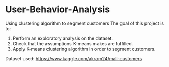 # User-Behavior-Analysis
Using clustering algorithm to segment customers
The goal of this project is to:
  
1) Perform an exploratory analysis on the dataset.
2) Check that the assumptions K-means makes are fulfilled.
3) Apply K-means clustering algorithm in order to segment customers.

Dataset used: https://www.kaggle.com/akram24/mall-customers
